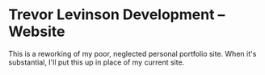 # Trevor Levinson Development – Website

This is a reworking of my poor, neglected personal portfolio site. When it's substantial, I'll put this up in place of my current site.